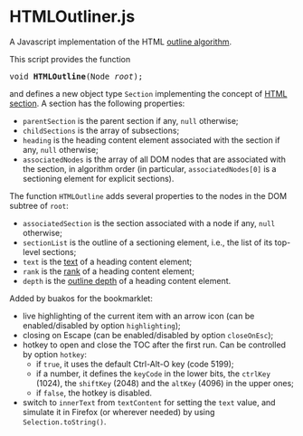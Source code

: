 # HTMLOutliner.js

A Javascript implementation of the HTML [outline algorithm](http://www.whatwg.org/specs/web-apps/current-work/multipage/sections.html#outline).

This script provides the function

<pre>void <b>HTMLOutline</b>(Node <i>root</i>);</pre>

and defines a new object type `Section` implementing the concept of [HTML section](http://www.whatwg.org/specs/web-apps/current-work/multipage/sections.html#concept-section). A section has the following properties:

* `parentSection` is the parent section if any, `null` otherwise;
* `childSections` is the array of subsections;
* `heading` is the heading content element associated with the section if any, `null` otherwise;
* `associatedNodes` is the array of all DOM nodes that are associated with the section, in algorithm order (in particular, `associatedNodes[0]` is a sectioning element for explicit sections).

The function `HTMLOutline` adds several properties to the nodes in the DOM subtree of `root`:

* `associatedSection` is the section associated with a node if any, `null` otherwise;
* `sectionList` is the outline of a sectioning element, i.e., the list of its top-level sections;
* `text` is the [text](http://www.whatwg.org/specs/web-apps/current-work/multipage/sections.html#the-hgroup-element) of a heading content element;
* `rank` is the [rank](http://www.whatwg.org/specs/web-apps/current-work/multipage/sections.html#rank) of a heading content element;
* `depth` is the [outline depth](http://www.whatwg.org/specs/web-apps/current-work/multipage/sections.html#outline-depth) of a heading content element.

Added by buakos for the bookmarklet:

* live highlighting of the current item with an arrow icon (can be enabled/disabled by option `highlighting`);
* closing on Escape (can be enabled/disabled by option `closeOnEsc`);
* hotkey to open and close the TOC after the first run. Can be controlled by option `hotkey`:
  * if `true`, it uses the default Ctrl-Alt-O key (code 5199);
  * if a number, it defines the `keyCode` in the lower bits, the `ctrlKey` (1024), the `shiftKey` (2048) and the `altKey` (4096) in the upper ones;
  * if `false`, the hotkey is disabled.
* switch to `innerText` from `textContent` for setting the `text` value, and simulate it in Firefox (or wherever needed) by using `Selection.toString()`.
